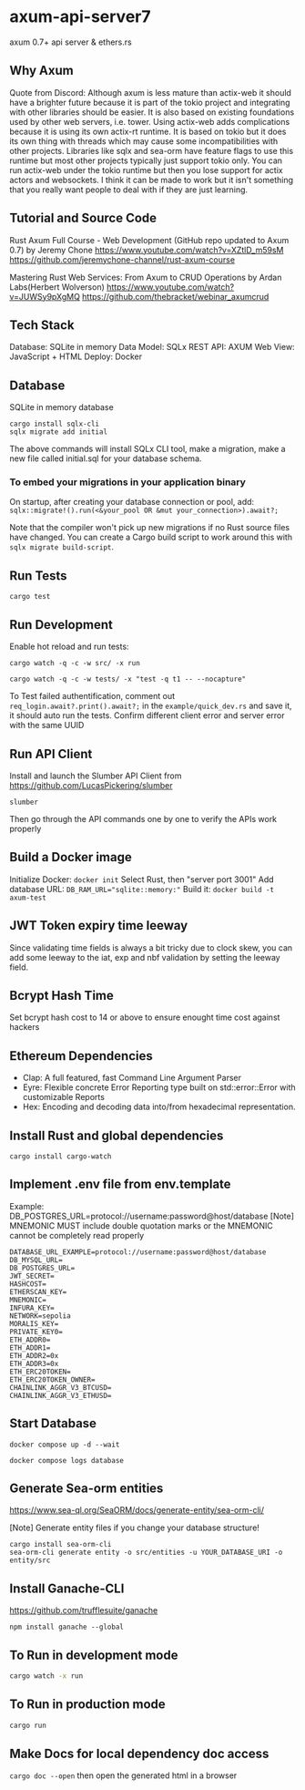 # axum-api-server7

axum 0.7+ api server &amp; ethers.rs

## Why Axum

Quote from Discord: Although axum is less mature than actix-web it should have a brighter future because it is part of the tokio project and integrating with other libraries should be easier. It is also based on existing foundations used by other web servers, i.e. tower.
Using actix-web adds complications because it is using its own actix-rt runtime. It is based on tokio but it does its own thing with threads which may cause some incompatibilities with other projects. Libraries like sqlx and sea-orm have feature flags to use this runtime but most other projects typically just support tokio only. You can run actix-web under the tokio runtime but then you lose support for actix actors and websockets. I think it can be made to work but it isn't something that you really want people to deal with if they are just learning.

## Tutorial and Source Code

Rust Axum Full Course - Web Development (GitHub repo updated to Axum 0.7) by Jeremy Chone
https://www.youtube.com/watch?v=XZtlD_m59sM
https://github.com/jeremychone-channel/rust-axum-course

Mastering Rust Web Services: From Axum to CRUD Operations by Ardan Labs(Herbert Wolverson)
https://www.youtube.com/watch?v=JUWSy9pXgMQ
https://github.com/thebracket/webinar_axumcrud

## Tech Stack

Database: SQLite in memory
Data Model: SQLx
REST API: AXUM
Web View: JavaScript + HTML
Deploy: Docker

## Database

SQLite in memory database

```
cargo install sqlx-cli
sqlx migrate add initial
```

The above commands will install SQLx CLI tool, make a migration, make a new file called <timestamp>initial.sql for your database schema.

### To embed your migrations in your application binary

On startup, after creating your database connection or pool, add:
`sqlx::migrate!().run(<&your_pool OR &mut your_connection>).await?;`

Note that the compiler won't pick up new migrations if no Rust source files have changed.
You can create a Cargo build script to work around this with `sqlx migrate build-script`.

## Run Tests

```
cargo test
```

## Run Development

Enable hot reload and run tests:

```
cargo watch -q -c -w src/ -x run

cargo watch -q -c -w tests/ -x "test -q t1 -- --nocapture"
```

To Test failed authentification, comment out `req_login.await?.print().await?;` in the `example/quick_dev.rs` and save it, it should auto run the tests. Confirm different client error and server error with the same UUID

## Run API Client

Install and launch the Slumber API Client from https://github.com/LucasPickering/slumber

```
slumber
```

Then go through the API commands one by one to verify the APIs work properly

## Build a Docker image

Initialize Docker: `docker init`
Select Rust, then "server port 3001"
Add database URL: `DB_RAM_URL="sqlite::memory:"`
Build it: `docker build -t axum-test`

## JWT Token expiry time leeway

Since validating time fields is always a bit tricky due to clock skew, you can add some leeway to the iat, exp and nbf validation by setting the leeway field.

## Bcrypt Hash Time

Set bcrypt hash cost to 14 or above to ensure enought time cost against hackers

## Ethereum Dependencies

- Clap: A full featured, fast Command Line Argument Parser
- Eyre: Flexible concrete Error Reporting type built on std::error::Error with customizable Reports
- Hex: Encoding and decoding data into/from hexadecimal representation.

## Install Rust and global dependencies

`cargo install cargo-watch`

## Implement .env file from env.template

Example:
DB_POSTGRES_URL=protocol://username:password@host/database
[Note] MNEMONIC MUST include double quotation marks or the MNEMONIC cannot be completely read properly

```
DATABASE_URL_EXAMPLE=protocol://username:password@host/database
DB_MYSQL_URL=
DB_POSTGRES_URL=
JWT_SECRET=
HASHCOST=
ETHERSCAN_KEY=
MNEMONIC=
INFURA_KEY=
NETWORK=sepolia
MORALIS_KEY=
PRIVATE_KEY0=
ETH_ADDR0=
ETH_ADDR1=
ETH_ADDR2=0x
ETH_ADDR3=0x
ETH_ERC20TOKEN=
ETH_ERC20TOKEN_OWNER=
CHAINLINK_AGGR_V3_BTCUSD=
CHAINLINK_AGGR_V3_ETHUSD=
```

## Start Database

```
docker compose up -d --wait

docker compose logs database
```

## Generate Sea-orm entities

https://www.sea-ql.org/SeaORM/docs/generate-entity/sea-orm-cli/

[Note] Generate entity files if you change your database structure!

```
cargo install sea-orm-cli
sea-orm-cli generate entity -o src/entities -u YOUR_DATABASE_URI -o entity/src
```

## Install Ganache-CLI

https://github.com/trufflesuite/ganache

```
npm install ganache --global
```

## To Run in development mode

```bash
cargo watch -x run
```

## To Run in production mode

```bash
cargo run
```

## Make Docs for local dependency doc access

`cargo doc --open`
then open the generated html in a browser
